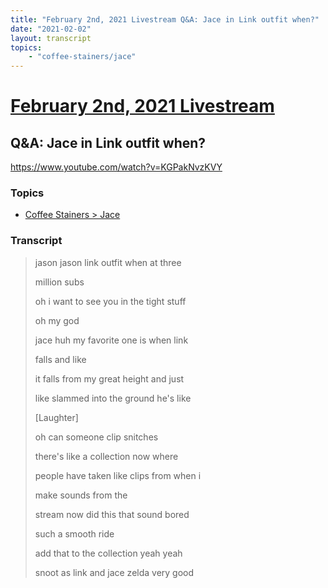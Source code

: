 ```yaml
---
title: "February 2nd, 2021 Livestream Q&A: Jace in Link outfit when?"
date: "2021-02-02"
layout: transcript
topics:
    - "coffee-stainers/jace"
---
```

# [February 2nd, 2021 Livestream](../2021-02-02.md)
## Q&A: Jace in Link outfit when?
https://www.youtube.com/watch?v=KGPakNvzKVY

### Topics
* [Coffee Stainers > Jace](../topics/coffee-stainers/jace.md)

### Transcript

> jason jason link outfit when at three
>
> million subs
>
> oh i want to see you in the tight stuff
>
> oh my god
>
> jace huh my favorite one is when link
>
> falls and like
>
> it falls from my great height and just
>
> like slammed into the ground he's like
>
> [Laughter]
>
> oh can someone clip snitches
>
> there's like a collection now where
>
> people have taken like clips from when i
>
> make sounds from the
>
> stream now did this that sound bored
>
> such a smooth ride
>
> add that to the collection yeah yeah
>
> snoot as link and jace zelda very good
